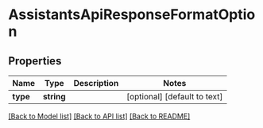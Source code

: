 # AssistantsApiResponseFormatOption

## Properties
Name | Type | Description | Notes
------------ | ------------- | ------------- | -------------
**type** | **string** |  | [optional] [default to text]

[[Back to Model list]](../README.md#documentation-for-models) [[Back to API list]](../README.md#documentation-for-api-endpoints) [[Back to README]](../README.md)


